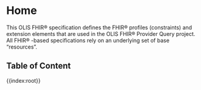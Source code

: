 # Home 

This OLIS FHIR® specification defines the FHIR® profiles (constraints) and extension elements that are used in the OLIS FHIR® Provider Query project. All FHIR® -based specifications rely on an underlying set of base “resources”.

## Table of Content
{{index:root}}